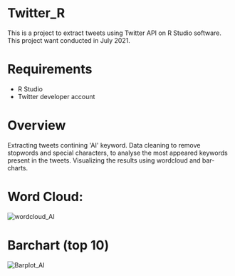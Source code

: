 # Twitter_R

This is a project to extract tweets using Twitter API on R Studio software. This project want conducted in July 2021. 

# Requirements
- R Studio
- Twitter developer account 

# Overview 

Extracting tweets contining 'AI' keyword. Data cleaning to remove stopwords and special characters, to analyse the most appeared keywords present in the tweets. Visualizing the results using wordcloud and bar-charts.

# Word Cloud: 

![wordcloud_AI](https://user-images.githubusercontent.com/76147566/133926529-f4054c4e-38bc-4cbe-b8f0-05db590e73d2.png)

# Barchart (top 10)

![Barplot_AI](https://user-images.githubusercontent.com/76147566/133926585-cbeb751a-3f05-49e6-8d87-b6236ea49787.png)




